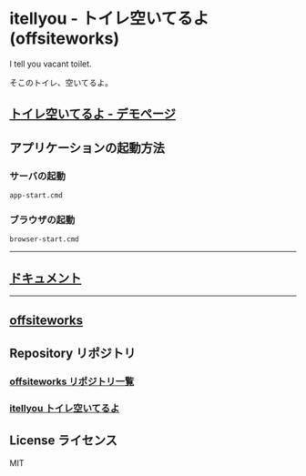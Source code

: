 itellyou - トイレ空いてるよ (offsiteworks)
========

I tell you vacant toilet.

そこのトイレ、空いてるよ。

## [トイレ空いてるよ - デモページ](https://offsiteworks.github.io/itellyou/)

## アプリケーションの起動方法

### サーバの起動

```
app-start.cmd
```

### ブラウザの起動

```
browser-start.cmd
```

- - -

## [ドキュメント](doc/index-jp.md#readme)

- - -

## [offsiteworks](https://offsiteworks.github.io/)

## Repository リポジトリ

### [offsiteworks リポジトリ一覧](https://github.com/offsiteworks/)

### [itellyou トイレ空いてるよ](https://github.com/offsiteworks/itellyou#readme)

## License ライセンス

  MIT
